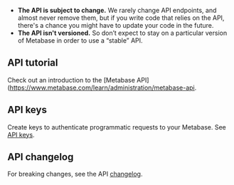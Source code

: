 - **The API is subject to change.** We rarely change API endpoints, and almost never remove them, but if you write code that relies on the API, there's a chance you might have to update your code in the future.
- **The API isn't versioned.** So don’t expect to stay on a particular version of Metabase in order to use a “stable” API.

## API tutorial

Check out an introduction to the [Metabase API](https://www.metabase.com/learn/administration/metabase-api.

## API keys

Create keys to authenticate programmatic requests to your Metabase. See [API keys](./people-and-groups/api-keys.md).

## API changelog

For breaking changes, see the API [changelog](./developers-guide/api-changelog.md).
